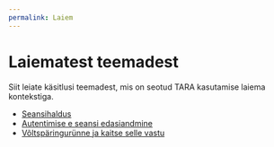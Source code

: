 ```yaml
---
permalink: Laiem
---
```


# Laiematest teemadest

Siit leiate käsitlusi teemadest, mis on seotud TARA kasutamise laiema kontekstiga.

- [Seansihaldus](Seansihaldus)
- [Autentimise e seansi edasiandmine](Feder)
- [Võltspäringurünne ja kaitse selle vastu](Volts)



